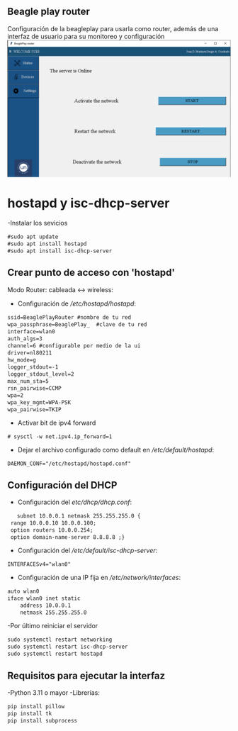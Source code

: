 ## Beagle play router
Configuración de la beagleplay para usarla como router, además de una interfaz de usuario para su monitoreo y configuración
![User interface](./ui_ex.png)

# hostapd y isc-dhcp-server
-Instalar los sevicios
~~~
#sudo apt update
#sudo apt install hostapd 
#sudo apt install isc-dhcp-server

~~~

## Crear punto de acceso con 'hostapd'

Modo Router: cableada <-> wireless:

- Configuración de _/etc/hostapd/hostapd_:
~~~
ssid=BeaglePlayRouter #nombre de tu red
wpa_passphrase=BeaglePlay_  #clave de tu red
interface=wlan0
auth_algs=3
channel=6 #configurable por medio de la ui
driver=nl80211
hw_mode=g
logger_stdout=-1
logger_stdout_level=2
max_num_sta=5
rsn_pairwise=CCMP
wpa=2
wpa_key_mgmt=WPA-PSK
wpa_pairwise=TKIP 
~~~


- Activar bit de ipv4 forward
~~~
# sysctl -w net.ipv4.ip_forward=1
~~~

- Dejar el archivo configurado como default en _/etc/default/hostapd_:

~~~
DAEMON_CONF="/etc/hostapd/hostapd.conf"
~~~


## Configuración del DHCP

- Configuración del _etc/dhcp/dhcp.conf_:
 ~~~
    subnet 10.0.0.1 netmask 255.255.255.0 {
  range 10.0.0.10 10.0.0.100;
  option routers 10.0.0.254;
  option domain-name-server 8.8.8.8 ;}

 ~~~
- Configuración del _/etc/default/isc-dhcp-server_:
 ~~~
INTERFACESv4="wlan0"
 ~~~

- Configuración de una IP fija en _/etc/network/interfaces_:
~~~
auto wlan0
iface wlan0 inet static
    address 10.0.0.1
    netmask 255.255.255.0
~~~
 -Por último reiniciar el servidor
~~~
sudo systemctl restart networking
sudo systemctl restart isc-dhcp-server
sudo systemctl restart hostapd
~~~

## Requisitos para ejecutar la interfaz

-Python 3.11 o mayor
-Librerías:
~~~
pip install pillow
pip install tk
pip install subprocess
~~~
